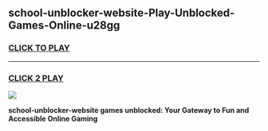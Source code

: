 
## school-unblocker-website-Play-Unblocked-Games-Online-u28gg
<h3>
<a href="https://premium76.site?title=school-unblocker-website&ref=25A">CLICK TO PLAY</a></h3>
<hr>

<h3>
<a href="https://premium76.site?title=school-unblocker-website&ref=25A">CLICK 2 PLAY</a>
  
</h3>

<a href="https://premium76.site?title=school-unblocker-website&ref=25A"><img src="https://clearcache.store/games.png"></a>


**school-unblocker-website games unblocked: Your Gateway to Fun and Accessible Online Gaming**

